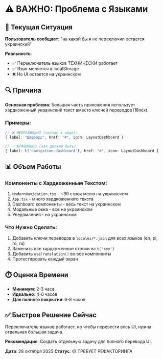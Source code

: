 # ⚠️ ВАЖНО: Проблема с Языками

## 🔴 Текущая Ситуация

**Пользователь сообщает**: "на какой бы я не переключил остается украинский"

**Реальность**:
- ✅ Переключатель языков ТЕХНИЧЕСКИ работает
- ✅ Язык меняется в localStorage
- ❌ Но UI остается на украинском

## 🔍 Причина

**Основная проблема**: Большая часть приложения использует хардкоженный украинский текст вместо ключей переводов i18next.

### Примеры:

```typescript
// ❌ НЕПРАВИЛЬНО (сейчас в коде):
{ label: "Дашборд", href: "#", icon: LayoutDashboard }

// ✅ ПРАВИЛЬНО (как должно быть):
{ label: t('navigation.dashboard'), href: "#", icon: LayoutDashboard }
```

## 📊 Объем Работы

### Компоненты с Хардкоженным Текстом:
1. `ModernNavigation.tsx` - ~30 строк меню на украинском
2. `App.tsx` - много хардкоженного текста
3. Dashboard компоненты - весь текст на украинском
4. Модальные окна - все на украинском
5. Уведомления - на украинском

### Что Нужно Сделать:
1. Добавить ключи переводов в `locales/*.json` для всех языков (en, pl, ro, ru)
2. Заменить все хардкоженные строки на `t('key')`
3. Добавить `useTranslation()` во все компоненты
4. Протестировать каждый экран

## ⏱️ Оценка Времени

- **Минимум**: 2-3 часа
- **Идеально**: 4-6 часов
- **Для полного покрытия**: 6-8 часов

## ✅ Быстрое Решение Сейчас

Переключатель языков работает, но чтобы перевести весь UI, нужна отдельная большая задача.

**Рекомендация**: Создать отдельную задачу для полного перевода UI.

**Дата**: 28 октября 2025
**Статус**: 🟡 ТРЕБУЕТ РЕФАКТОРИНГА

